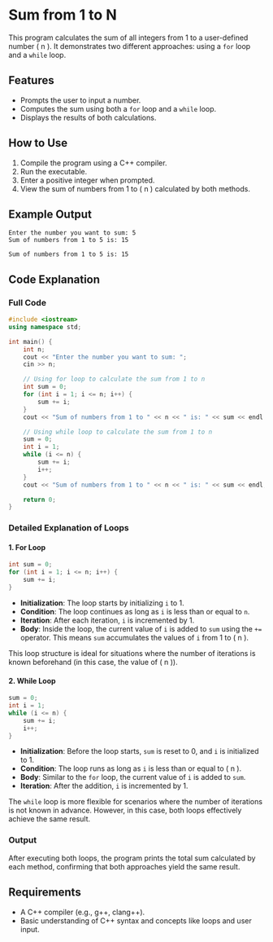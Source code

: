 # Sum from 1 to N

This program calculates the sum of all integers from 1 to a user-defined number \( n \). It demonstrates two different approaches: using a `for` loop and a `while` loop.

## Features

- Prompts the user to input a number.
- Computes the sum using both a `for` loop and a `while` loop.
- Displays the results of both calculations.

## How to Use

1. Compile the program using a C++ compiler.
2. Run the executable.
3. Enter a positive integer when prompted.
4. View the sum of numbers from 1 to \( n \) calculated by both methods.

## Example Output

```
Enter the number you want to sum: 5
Sum of numbers from 1 to 5 is: 15

Sum of numbers from 1 to 5 is: 15
```

## Code Explanation

### Full Code

```cpp
#include <iostream>
using namespace std;

int main() {
    int n;
    cout << "Enter the number you want to sum: ";
    cin >> n;

    // Using for loop to calculate the sum from 1 to n
    int sum = 0;
    for (int i = 1; i <= n; i++) {
        sum += i;
    }
    cout << "Sum of numbers from 1 to " << n << " is: " << sum << endl << endl;

    // Using while loop to calculate the sum from 1 to n
    sum = 0;
    int i = 1;
    while (i <= n) {
        sum += i;
        i++;
    }
    cout << "Sum of numbers from 1 to " << n << " is: " << sum << endl;

    return 0;
}
```

### Detailed Explanation of Loops

#### 1. **For Loop**

```cpp
int sum = 0;
for (int i = 1; i <= n; i++) {
    sum += i;
}
```

- **Initialization**: The loop starts by initializing `i` to 1.
- **Condition**: The loop continues as long as `i` is less than or equal to `n`.
- **Iteration**: After each iteration, `i` is incremented by 1.
- **Body**: Inside the loop, the current value of `i` is added to `sum` using the `+=` operator. This means `sum` accumulates the values of `i` from 1 to \( n \).

This loop structure is ideal for situations where the number of iterations is known beforehand (in this case, the value of \( n \)).

#### 2. **While Loop**

```cpp
sum = 0;
int i = 1;
while (i <= n) {
    sum += i;
    i++;
}
```

- **Initialization**: Before the loop starts, `sum` is reset to 0, and `i` is initialized to 1.
- **Condition**: The loop runs as long as `i` is less than or equal to \( n \).
- **Body**: Similar to the `for` loop, the current value of `i` is added to `sum`.
- **Iteration**: After the addition, `i` is incremented by 1.

The `while` loop is more flexible for scenarios where the number of iterations is not known in advance. However, in this case, both loops effectively achieve the same result.

### Output

After executing both loops, the program prints the total sum calculated by each method, confirming that both approaches yield the same result.

## Requirements

- A C++ compiler (e.g., g++, clang++).
- Basic understanding of C++ syntax and concepts like loops and user input.
